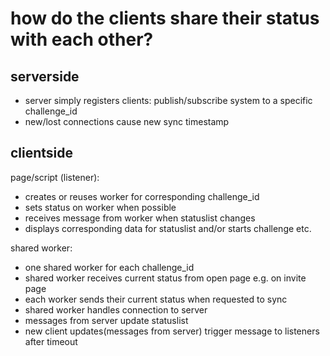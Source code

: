 # how do the clients share their status with each other?


## serverside
* server simply registers clients: publish/subscribe system to a specific challenge_id
* new/lost connections cause new sync timestamp

## clientside

page/script (listener):
* creates or reuses worker for corresponding challenge_id
* sets status on worker when possible
* receives message from worker when statuslist changes
* displays corresponding data for statuslist and/or starts challenge etc.


shared worker:
* one shared worker for each challenge_id
* shared worker receives current status from open page e.g. on invite page
* each worker sends their current status when requested to sync
* shared worker handles connection to server
* messages from server update statuslist
* new client updates(messages from server) trigger message to listeners after timeout




